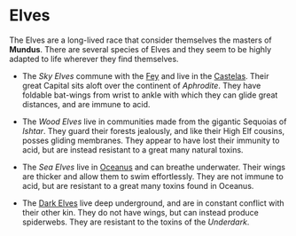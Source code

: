 # Elves

The Elves are a long-lived race that consider themselves the masters of **Mundus**. There are several species of Elves and they seem to be highly adapted to life wherever they find themselves.

- The *Sky Elves* commune with the [Fey](fey.md) and live in the [Castelas](castelas.md). Their great Capital sits aloft over the continent of *Aphrodite*.
They have foldable bat-wings from wrist to ankle with which they can glide great distances, and are immune to acid.

- The *Wood Elves* live in communities made from the gigantic Sequoias of *Ishtar*. They guard their forests jealously, and like their High Elf cousins, posses gliding membranes. They appear to have lost their immunity to acid,
but are instead resistant to a great many natural toxins.

- The *Sea Elves* live in [Oceanus](ocean.md) and can breathe underwater. Their wings are thicker and allow them to swim effortlessly. They are not immune to acid, but are resistant to a great many toxins found in Oceanus.

- The [Dark Elves] live deep underground, and are in constant conflict with their other kin. They do not have wings, but can instead produce spiderwebs. They are resistant to the toxins of the *Underdark*.

[Dark Elves]: https://www.dndbeyond.com/races/3-elf#DarkElf(Drow)
